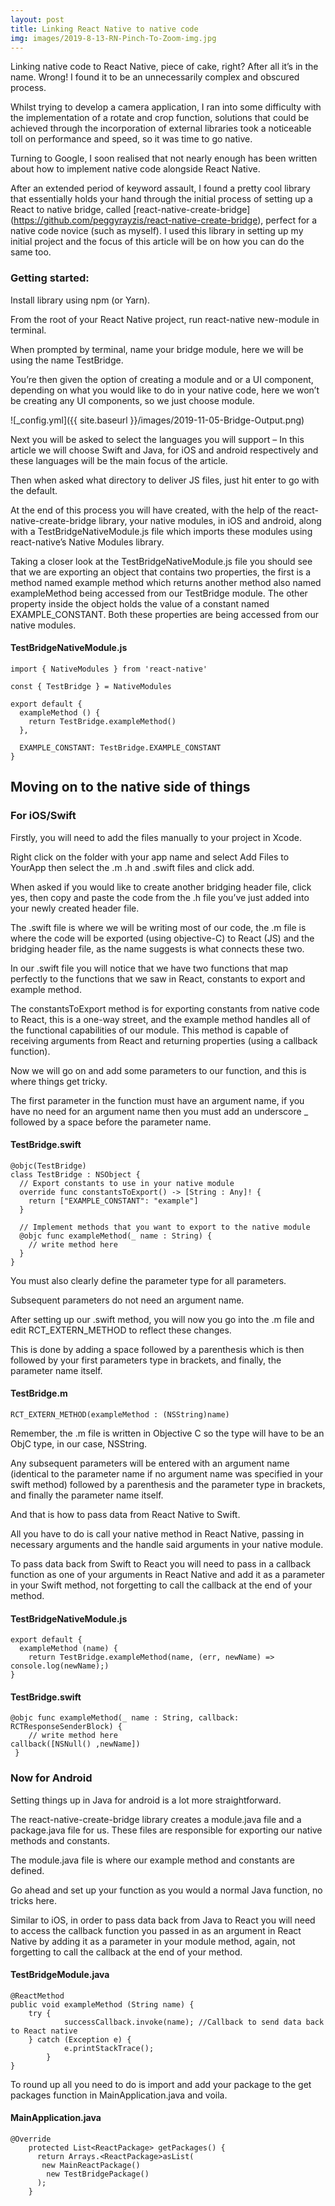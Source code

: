 ```yaml
---
layout: post
title: Linking React Native to native code
img: images/2019-8-13-RN-Pinch-To-Zoom-img.jpg
---
```


Linking native code to React Native, piece of cake, right? After all it’s in the name. Wrong! I found it to be an unnecessarily complex and obscured process. 

Whilst trying to develop a camera application, I ran into some difficulty with the implementation of a rotate and crop function, solutions that could be achieved through the incorporation of external libraries took a noticeable toll on performance and speed, so it was time to go native. 

Turning to Google, I soon realised that not nearly enough has been written about how to implement native code alongside React Native. 

After an extended period of keyword assault, I found a pretty cool library that essentially holds your hand through the initial process of setting up a React to native bridge, called [react-native-create-bridge] (https://github.com/peggyrayzis/react-native-create-bridge), perfect for a native code novice (such as myself). I used this library in setting up my initial project and the focus of this article will be on how you can do the same too. 

### Getting started:

Install library using npm (or Yarn).

From the root of your React Native project, run react-native new-module in terminal.

When prompted by terminal, name your bridge module, here we will be using the name TestBridge.

You’re then given the option of creating a module and or a UI component, depending on what you would like to do in your native code, here we won’t be creating any UI components, so we just choose module.


![_config.yml]({{ site.baseurl }}/images/2019-11-05-Bridge-Output.png)


Next you will be asked to select the languages you will support – In this article we will choose Swift and Java, for iOS and android respectively and these languages will be the main focus of the article. 

Then when asked what directory to deliver JS files, just hit enter to go with the default.

At the end of this process you will have created, with the help of the react-native-create-bridge library, your native modules, in iOS and android, along with a TestBridgeNativeModule.js file which imports these modules using react-native’s Native Modules library.

Taking a closer look at the TestBridgeNativeModule.js file you should see that we are exporting an object that contains two properties, the first is a method named example method which returns another method also named exampleMethod being accessed from our TestBridge module. The other property inside the object holds the value of a constant named EXAMPLE_CONSTANT. Both these properties are being accessed from our native modules.

#### TestBridgeNativeModule.js

    import { NativeModules } from 'react-native'

    const { TestBridge } = NativeModules

    export default {
      exampleMethod () {
        return TestBridge.exampleMethod()
      },

      EXAMPLE_CONSTANT: TestBridge.EXAMPLE_CONSTANT
    }

## Moving on to the native side of things

### For iOS/Swift

Firstly, you will need to add the files manually to your project in Xcode. 

Right click on the folder with your app name and select Add Files to YourApp then select the .m .h and .swift files and click add.

When asked if you would like to create another bridging header file, click yes, then copy and paste the code from the .h file you’ve just added into your newly created header file.

The .swift file is where we will be writing most of our code, the .m file is where the code will be exported (using objective-C) to React (JS) and the bridging header file, as the name suggests is what connects these two.

In our .swift file you will notice that we have two functions that map perfectly to the functions that we saw in React, constants to export and example method.

The constantsToExport method is for exporting constants from native code to React, this is a one-way street, and the example method handles all of the functional capabilities of our module. This method is capable of receiving arguments from React and returning properties (using a callback function).

Now we will go on and add some parameters to our function, and this is where things get tricky. 

The first parameter in the function must have an argument name, if you have no need for an argument name then you must add an underscore _ followed by a space before the parameter name. 

#### TestBridge.swift

    @objc(TestBridge)
    class TestBridge : NSObject {
      // Export constants to use in your native module
      override func constantsToExport() -> [String : Any]! {
        return ["EXAMPLE_CONSTANT": "example"]
      }

      // Implement methods that you want to export to the native module
      @objc func exampleMethod(_ name : String) {
        // write method here
      }
    }


You must also clearly define the parameter type for all parameters. 

Subsequent parameters do not need an argument name.

After setting up our .swift method, you will now you go into the .m file and edit RCT_EXTERN_METHOD to reflect these changes.

This is done by adding a space followed by a parenthesis which is then followed by your first parameters type in brackets, and finally, the parameter name itself.

#### TestBridge.m

    RCT_EXTERN_METHOD(exampleMethod : (NSString)name)


Remember, the .m file is written in Objective C so the type will have to be an ObjC type, in our case, NSString.

Any subsequent parameters will be entered with an argument name (identical to the parameter name if no argument name was specified in your swift method) followed by a parenthesis and the parameter type in brackets, and finally the parameter name itself.

And that is how to pass data from React Native to Swift.

All you have to do is call your native method in React Native, passing in necessary arguments and the handle said arguments in your native module.

To pass data back from Swift to React you will need to pass in a callback function as one of your arguments in React Native and add it as a parameter in your Swift method, not forgetting to call the callback at the end of your method.

#### TestBridgeNativeModule.js


    export default {
      exampleMethod (name) {
        return TestBridge.exampleMethod(name, (err, newName) => console.log(newName);)
    } 


#### TestBridge.swift

    @objc func exampleMethod(_ name : String, callback: RCTResponseSenderBlock) {
        // write method here 
    callback([NSNull() ,newName])
     }


### Now for Android

Setting things up in Java for android is a lot more straightforward.

The react-native-create-bridge library creates a module.java file and a package.java file for us.
These files are responsible for exporting our native methods and constants.

The module.java file is where our example method and constants are defined. 

Go ahead and set up your function as you would a normal Java function, no tricks here.

Similar to iOS, in order to pass data back from Java to React you will need to access the callback function you passed in as an argument in React Native by adding it as a parameter in your module method, again, not forgetting to call the callback at the end of your method.

#### TestBridgeModule.java

    @ReactMethod
    public void exampleMethod (String name) {
        try {
                successCallback.invoke(name); //Callback to send data back to React native
        } catch (Exception e) {
                e.printStackTrace();
            }    
    }

To round up all you need to do is import and add your package to the get packages function in MainApplication.java and voila.

#### MainApplication.java

    @Override
        protected List<ReactPackage> getPackages() {
          return Arrays.<ReactPackage>asList(
           new MainReactPackage()
            new TestBridgePackage()
          );
        }
